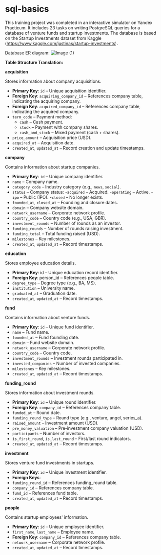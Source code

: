 # sql-basics
This training project was completed in an interactive simulator on Yandex Practicum. It includes 23 tasks on writing PostgreSQL queries for a database of venture funds and startup investments. The database is based on the Startup Investments dataset from Kaggle (https://www.kaggle.com/justinas/startup-investments).

Database ER diagram:
![Image (1)](https://github.com/user-attachments/assets/751792db-9aff-4299-8e14-248a6ceee6de)

**Table Structure Translation:**

**acquisition**

Stores information about company acquisitions.

- **Primary Key**: `id` – Unique acquisition identifier.
- **Foreign Key**: `acquiring_company_id` – References company table, indicating the acquiring company.
- **Foreign Key**: `acquired_company_id` – References company table, indicating the acquired company.
- `term_code` – Payment method:
  - `cash` – Cash payment.
  - `stock` – Payment with company shares.
  - `cash_and_stock` – Mixed payment (cash + shares).
- `price_amount` – Acquisition price (USD).
- `acquired_at` – Acquisition date.
- `created_at`, `updated_at` – Record creation and update timestamps.

**company**

Contains information about startup companies.

- **Primary Key**: `id` – Unique company identifier.
- `name` – Company name.
- `category_code` – Industry category (e.g., `news`, `social`).
- `status` – Company status:
 -`acquired` – Acquired.
 -`operating` – Active.
 -`ipo` – Public (IPO).
 -`closed` – No longer exists.
- `founded_at`, `closed_at` – Founding and closure dates.
- `domain` – Company website domain.
- `network_username` – Corporate network profile.
- `country_code` – Country code (e.g., USA, GBR).
- `investment_rounds` – Number of rounds as an investor.
- `funding_rounds` – Number of rounds raising investment.
- `funding_total` – Total funding raised (USD).
- `milestones` – Key milestones.
- `created_at`, `updated_at` – Record timestamps.

**education**

Stores employee education details.

- **Primary Key**: id – Unique education record identifier.
- **Foreign Key**: person_id – References people table.
- `degree_type` – Degree type (e.g., BA, MS).
- `institution` – University name.
- `graduated_at` – Graduation date.
- `created_at`, `updated_at` – Record timestamps.

**fund**

Contains information about venture funds.

- **Primary Key**: `id` – Unique fund identifier.
- `name` – Fund name.
- `founded_at` – Fund founding date.
- `domain` – Fund website domain.
- `network_username` – Corporate network profile.
- `country_code` – Country code.
- `investment_rounds` – Investment rounds participated in.
- `invested_companies` – Number of invested companies.
- `milestones` – Key milestones.
- `created_at`, `updated_at` – Record timestamps.

**funding_round**

Stores information about investment rounds.

- **Primary Key**: `id` – Unique round identifier.
- **Foreign Key**: `company_id` – References company table.
- `funded_at` – Round date.
- `funding_round_type` – Round type (e.g., venture, angel, series_a).
- `raised_amount` – Investment amount (USD).
- `pre_money_valuation` – Pre-investment company valuation (USD).
- `participants` – Number of investors.
- `is_first_round`, `is_last_round` – First/last round indicators.
- `created_at`, `updated_at` – Record timestamps.

**investment**

Stores venture fund investments in startups.

- **Primary Key**: `id` – Unique investment identifier.
- **Foreign Keys**:
- `funding_round_id` – References funding_round table.
- `company_id` – References company table.
- `fund_id` – References fund table.
- `created_at`, `updated_at` – Record timestamps.

**people**

Contains startup employees' information.

- **Primary Key**: `id` – Unique employee identifier.
- `first_name`, `last_name` – Employee name.
- **Foreign Key**: `company_id` – References company table.
- `network_username` – Corporate network profile.
- `created_at`, `updated_at` – Record timestamps.
